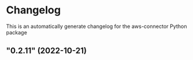 # Changelog

This is an automatically generate changelog for the aws-connector Python package

## "0.2.11" (2022-10-21)

